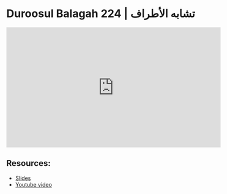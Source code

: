 # Duroosul Balagah 224 | تشابه الأطراف
                
<iframe width="560" height="315" src="https://www.youtube-nocookie.com/embed/for4kKv5ra4?start=0" frameborder="0" allow="accelerometer; autoplay; encrypted-media; gyroscope; picture-in-picture" allowfullscreen="allowfullscreen">
</iframe><BR>

## Resources:
- [Slides](https://github.com/arshare/resources_balagha_pdfs)
- [Youtube video](https://www.youtube.com/watch?v=for4kKv5ra4&list=PLzn0qdi6JpdvvXVuJ7kIusNquSxeyKJvc)


